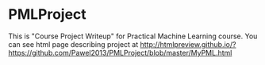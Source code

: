 PMLProject
==========
This is "Course Project Writeup" for Practical Machine Learning course.
You can see html page describing project at http://htmlpreview.github.io/?https://github.com/Pawel2013/PMLProject/blob/master/MyPML.html
